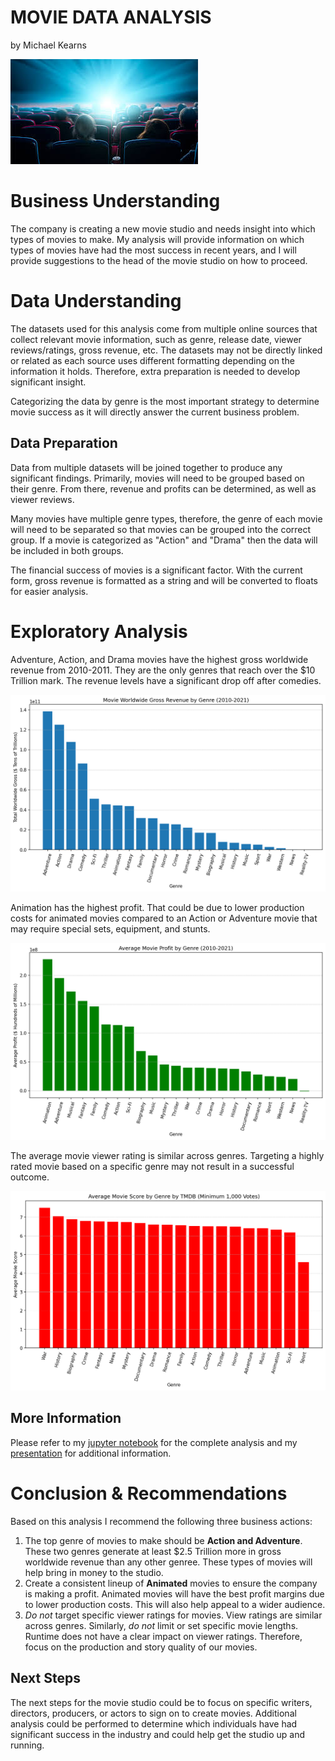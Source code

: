 # MOVIE DATA ANALYSIS
by Michael Kearns

![img](./images/movie.jpeg)

# Business Understanding

The company is creating a new movie studio and needs insight into which types of movies to make. My analysis will provide information on which types of movies have had the most success in recent years, and I will provide suggestions to the head of the movie studio on how to proceed. 

# Data Understanding

The datasets used for this analysis come from multiple online sources that collect relevant movie information, such as genre, release date, viewer reviews/ratings, gross revenue, etc. The datasets may not be directly linked or related as each source uses different formatting depending on the information it holds. Therefore, extra preparation is needed to develop significant insight.

Categorizing the data by genre is the most important strategy to determine movie success as it will directly answer the current business problem.

## Data Preparation

Data from multiple datasets will be joined together to produce any significant findings. Primarily, movies will need to be grouped based on their genre. From there, revenue and profits can be determined, as well as viewer reviews.

Many movies have multiple genre types, therefore, the genre of each movie will need to be separated so that movies can be grouped into the correct group. If a movie is categorized as "Action" and "Drama" then the data will be included in both groups.

The financial success of movies is a significant factor. With the current form, gross revenue is formatted as a string and will be converted to floats for easier analysis. 

# Exploratory Analysis

Adventure, Action, and Drama movies have the highest gross worldwide revenue from 2010-2011. They are the only genres that reach over the $10 Trillion mark. The revenue levels have a significant drop off after comedies.

![img](./images/WorldGrossRevenueByGenre.png)

Animation has the highest profit. That could be due to lower production costs for animated movies compared to an Action or Adventure movie that may require special sets, equipment, and stunts.

![img](./images/AveProfitByGenre.png)

The average movie viewer rating is similar across genres. Targeting a highly rated movie based on a specific genre may not result in a successful outcome.

![img](./images/TMDBMovieScoreByGenre.png)

## More Information

Please refer to my [jupyter notebook](./Movie_Data_Analysis.ipynb) for the complete analysis and my [presentation](./Movie_Data_Analysis_Presentation.pdf) for additional information.

# Conclusion & Recommendations

Based on this analysis I recommend the following three business actions:

1. The top genre of movies to make should be **Action and Adventure**. These two genres generate at least $2.5 Trillion more in gross worldwide revenue than any other genree. These types of movies will help bring in money to the studio.
2. Create a consistent lineup of **Animated** movies to ensure the company is making a profit. Animated movies will have the best profit margins due to lower production costs. This will also help appeal to a wider audience.
3. *Do not* target specific viewer ratings for movies. View ratings are similar across genres. Similarly, *do not* limit or set specific movie lengths. Runtime does not have a clear impact on viewer ratings. Therefore, focus on the production and story quality of our movies. 

## Next Steps

The next steps for the movie studio could be to focus on specific writers, directors, producers, or actors to sign on to create movies. Additional analysis could be performed to determine which individuals have had significant success in the industry and could help get the studio up and running. 
